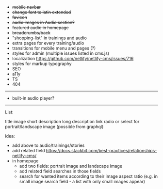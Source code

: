 * ~~mobile navbar~~
* ~~change font to latin extended~~
* ~~favicon~~
* ~~audio images in Audio section?~~
* ~~featured audio in homepage~~
* ~~breadcrumbs/back~~
* "shopping-list" in trainings and audio
* extra pages for every training/audio
* transitions for mobile menu and pages (?)
* styles for admin (multiple issues listed in cms.js)
* localization https://github.com/netlify/netlify-cms/issues/716
* styles for markup typography
* SEO
* a11y
* TS
* 404
---
* built-in audio player?


---
List:

title
image
short description
long description
link
radio or select for portrait/landscape image (possible from graphql)

idea:
- add above to audio/trainings/stories
- add related field https://docs.stackbit.com/best-practices/relationships-netlify-cms/
- in homepage
    - add two fields: portrait image and landscape image
    - add related field searches in those fields
    - search for wanted items according to their image aspect ratio (e.g. in small image search field - a list with only small images appear)
